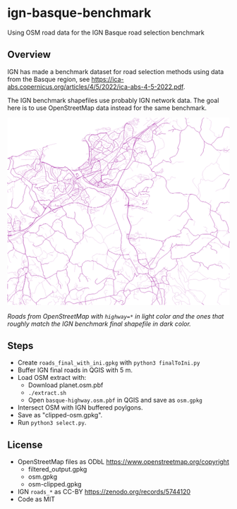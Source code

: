 # ign-basque-benchmark
Using OSM road data for the IGN Basque road selection benchmark

## Overview

IGN has made a benchmark dataset for road selection methods using data from the Basque region, see https://ica-abs.copernicus.org/articles/4/5/2022/ica-abs-4-5-2022.pdf.

The IGN benchmark shapefiles use probably IGN network data. The goal here is to use OpenStreetMap data instead for the same benchmark.

<img src="screenshot.png">

<i>Roads from OpenStreetMap with `highway=*` in light color and the ones that roughly match the IGN benchmark final shapefile in dark color.</i>

## Steps

- Create `roads_final_with_ini.gpkg` with `python3 finalToIni.py`
- Buffer IGN final roads in QGIS with 5 m.
- Load OSM extract with:
  - Download planet.osm.pbf
  - `./extract.sh`
  - Open `basque-highway.osm.pbf` in QGIS and save as `osm.gpkg`
- Intersect OSM with IGN buffered poylgons.
- Save as "clipped-osm.gpkg".
- Run `python3 select.py`.

## License

- OpenStreetMap files as ODbL https://www.openstreetmap.org/copyright
  - filtered_output.gpkg
  - osm.gpkg
  - osm-clipped.gpkg
- IGN `roads_*` as CC-BY https://zenodo.org/records/5744120
- Code as MIT

